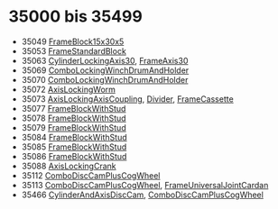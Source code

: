 # 35000 bis 35499
- 35049 [FrameBlock15x30x5](Elements/FrameBlock15x30x5.md)
- 35053 [FrameStandardBlock](Elements/FrameStandardBlock.md)
- 35063 [CylinderLockingAxis30](Elements/CylinderLockingAxis30.md), [FrameAxis30](Elements/FrameAxis30.md)
- 35069 [ComboLockingWinchDrumAndHolder](Elements/ComboLockingWinchDrumAndHolder.md)
- 35070 [ComboLockingWinchDrumAndHolder](Elements/ComboLockingWinchDrumAndHolder.md)
- 35072 [AxisLockingWorm](Elements/AxisLockingWorm.md)
- 35073 [AxisLockingAxisCoupling](Elements/AxisLockingAxisCoupling.md), [Divider](ModelBase/Divider.md), [FrameCassette](Elements/FrameCassette.md)
- 35077 [FrameBlockWithStud](Elements/FrameBlockWithStud.md)
- 35078 [FrameBlockWithStud](Elements/FrameBlockWithStud.md)
- 35079 [FrameBlockWithStud](Elements/FrameBlockWithStud.md)
- 35084 [FrameBlockWithStud](Elements/FrameBlockWithStud.md)
- 35085 [FrameBlockWithStud](Elements/FrameBlockWithStud.md)
- 35086 [FrameBlockWithStud](Elements/FrameBlockWithStud.md)
- 35088 [AxisLockingCrank](Elements/AxisLockingCrank.md)
- 35112 [ComboDiscCamPlusCogWheel](Elements/ComboDiscCamPlusCogWheel.md)
- 35113 [ComboDiscCamPlusCogWheel](Elements/ComboDiscCamPlusCogWheel.md), [FrameUniversalJointCardan](Elements/FrameUniversalJointCardan.md)
- 35466 [CylinderAndAxisDiscCam](Elements/CylinderAndAxisDiscCam.md), [ComboDiscCamPlusCogWheel](Elements/ComboDiscCamPlusCogWheel.md)
